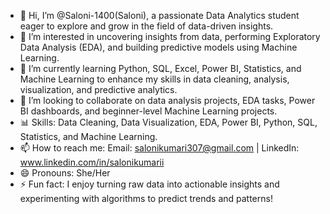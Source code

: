 - 👋 Hi, I’m @Saloni-1400(Saloni), a passionate Data Analytics student eager to explore and grow in the field of data-driven insights.
- 👀 I’m interested in uncovering insights from data, performing Exploratory Data Analysis (EDA), and building predictive models using Machine Learning.
- 🌱 I’m currently learning Python, SQL, Excel, Power BI, Statistics, and Machine Learning to enhance my skills in data cleaning, analysis, visualization, and predictive analytics.
- 💞️ I’m looking to collaborate on data analysis projects, EDA tasks, Power BI dashboards, and beginner-level Machine Learning projects.
- 📊 Skills: Data Cleaning, Data Visualization, EDA, Power BI, Python, SQL, Statistics, and Machine Learning.
- 📫 How to reach me: Email: salonikumari307@gmail.com | LinkedIn: www.linkedin.com/in/salonikumarii
- 😄 Pronouns: She/Her
- ⚡ Fun fact: I enjoy turning raw data into actionable insights and experimenting with algorithms to predict trends and patterns!

<!---
Saloni-1400/Saloni-1400 is a ✨ special ✨ repository because its `README.md` (this file) appears on your GitHub profile.
You can click the Preview link to take a look at your changes.
--->

